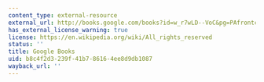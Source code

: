 ```yaml
---
content_type: external-resource
external_url: http://books.google.com/books?id=w_r7wLD--VoC&pg=PAfrontcover
has_external_license_warning: true
license: https://en.wikipedia.org/wiki/All_rights_reserved
status: ''
title: Google Books
uid: b8c4f2d3-239f-41b7-8616-4ee8d9db1087
wayback_url: ''
---
```

